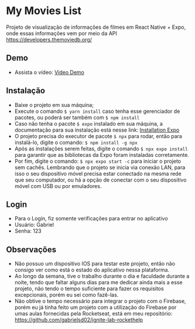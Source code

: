 # My Movies List
Projeto de visualização de informações de filmes em React Native + Expo, onde essas informações vem por meio da API https://developers.themoviedb.org/ 

## Demo
- Assista o vídeo: [Vídeo Demo](https://drive.google.com/file/d/11ZeUwWWeta32M0as7an5oHXzLhOBlss0/view?usp=sharing)

## Instalação
- Baixe o projeto em sua máquina;
- Execute o comando `$ yarn install` caso tenha esse gerenciador de pacotes, ou poderá ser também com `$ npm install`
- Caso não tenha o pacote `$ expo` instalado em sua máquina, a documentação para sua instalação está nesse link: [Installation Expo](https://docs.expo.dev/get-started/installation/)
- O projeto precisa do executor de pacote `$ npx` para rodar, então para instalá-lo, digite o comando: `$ npm install -g npx`
- Após as instalações serem feitas, digite o comando `$ npx expo install` para garantir que as bibliotecas da Expo foram instaladas corretamente.
- Por fim, digite o comando: `$ npx expo start -c` para iniciar o projeto sem cachês. Lembrando que o projeto se inicia via conexão LAN, para isso o seu dispositivo móvel precisa estar conectado na mesma rede que seu computador, ou há a opção de conectar com o seu dispositivo móvel com USB ou por emuladores. 

## Login
- Para o Login, fiz somente verificações para entrar no aplicativo
- Usuário: Gabriel
- Senha: 123

## Observações
- Não possuo um dispositivo IOS para testar este projeto, então não consigo ver como está o estado do aplicativo nessa plataforma.
- Ao longo da semana, tive o trabalho durante o dia e faculdade durante a noite, tendo que faltar alguns dias para me dedicar ainda mais a esse projeto, não tendo o tempo suficiente para fazer os requisitos excepcionais, porém eu sei como fazê-las.
- Não obtive o tempo necessário para integrar o projeto com o Firebase, porém eu já tinha feito um projeto com a utilização do Firebase por umas aulas fornecidas pela Rocketseat, está em meu repositório: https://github.com/gabrielsd02/ignite-lab-rockethelp
